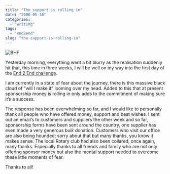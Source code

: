 ```yaml
---
title: "The support is rolling in"
date: "2006-05-16"
categories:
  - "writing"
tags:
  - "end2end"
slug: "the-support-is-rolling-in"
---
```


![BHF](/images/147476869.jpg)

Yesterday morning, everything went a bit blurry as the realisation suddenly hit that, this time in three weeks, I will be well on my way into the first day of the [End 2 End challenge](https://adamchamberlin.info/tagged/end2end).

I am currently in a state of fear about the journey, there is this massive black cloud of “will I make it” looming over my head. Added to this that at present sponsorship money is rolling in only adds to the commitment of making sure it’s a success.

The response has been overwhelming so far, and I would like to personally thank all people who have offered money, support and best wishes.
I sent out an email’s to customers and suppliers the other week and so far, sponsorship forms have been sent around the country, one supplier has even made a very generous _bulk_ donation. Customers who visit our office are also being hounded; sorry about that but many thanks, you know it makes sense. The local Rotary club had also been collared; once again, many thanks.
Especially thanks to all friends and family who are not only offering sponsor money but also the mental support needed to overcome these little moments of fear.

Thanks to all!

